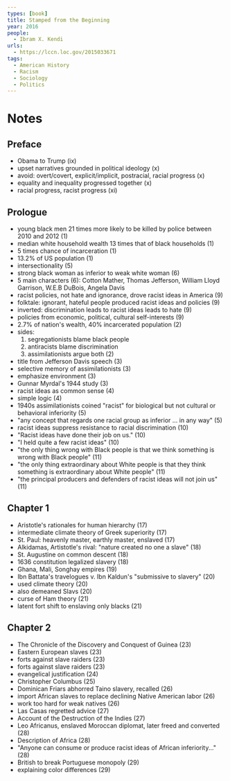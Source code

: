 ```yaml
---
types: [book]
title: Stamped from the Beginning
year: 2016
people:
  - Ibram X. Kendi
urls:
  - https://lccn.loc.gov/2015033671
tags:
  - American History
  - Racism
  - Sociology
  - Politics
---
```


# Notes

## Preface
- Obama to Trump (ix)
- upset narratives grounded in political ideology (x)
- avoid: overt/covert, explicit/implicit, postracial, racial progress (x)
- equality and inequality progressed together (x)
- racial progress, racist progress (xi)

## Prologue
- young black men 21 times more likely to be killed by police between 2010 and 2012 (1)
- median white household wealth 13 times that of black households (1)
- 5 times chance of incarceration (1)
- 13.2% of US population (1)
- intersectionality (5)
- strong black woman as inferior to weak white woman (6)
- 5 main characters (6): Cotton Mather, Thomas Jefferson, William Lloyd Garrison, W.E.B DuBois, Angela Davis
- racist policies, not hate and ignorance, drove racist ideas in America (9)
- folktale: ignorant, hateful people produced racist ideas and policies (9)
- inverted: discrimination leads to racist ideas leads to hate (9)
- policies from economic, political, cultural self-interests (9)
- 2.7% of nation's wealth, 40% incarcerated population (2)
- sides:
  1.  segregationists blame black people
  2.  antiracists blame discrimination
  3.  assimilationists argue both (2)
- title from Jefferson Davis speech (3)
- selective memory of assimilationists (3)
- emphasize environment (3)
- Gunnar Myrdal's 1944 study (3)
- racist ideas as common sense (4)
- simple logic (4)
- 1940s assimilationists coined "racist" for biological but not cultural or behavioral inferiority (5)
- "any concept that regards one racial group as inferior ... in any way" (5)
- racist ideas suppress resistance to racial discrimination (10)
- "Racist ideas have done their job on us." (10)
- "I held quite a few racist ideas" (10)
- "the only thing wrong with Black people is that we think something is wrong with Black people" (11)
- "the only thing extraordinary about White people is that they think something is extraordinary about White people" (11)
- "the principal producers and defenders of racist ideas will not join us" (11)

## Chapter 1
- Aristotle's rationales for human hierarchy (17)
- intermediate climate theory of Greek superiority (17)
- St. Paul: heavenly master, earthly master, enslaved (17)
- Alkidamas, Artistotle's rival: "nature created no one a slave" (18)
- St. Augustine on common descent (18)
- 1636 constitution legalized slavery (18)
- Ghana, Mali, Songhay empires (19)
- Ibn Battata's travelogues v. Ibn Kaldun's "submissive to slavery" (20)
- used climate theory (20)
- also demeaned Slavs (20)
- curse of Ham theory (21)
- latent fort shift to enslaving only blacks (21)

## Chapter 2
- The Chronicle of the Discovery and Conquest of Guinea (23)
- Eastern European slaves (23)
- forts against slave raiders (23)
- forts against slave raiders (23)
- evangelical justification (24)
- Christopher Columbus (25)
- Dominican Friars abhorred Taino slavery, recalled (26)
- import African slaves to replace declining Native American labor (26)
- work too hard for weak natives (26)
- Las Casas regretted advice (27)
- Account of the Destruction of the Indies (27)
- Leo Africanus, enslaved Moroccan diplomat, later freed and converted (28)
- Description of Africa (28)
- "Anyone can consume or produce racist ideas of African inferiority..." (28)
- British to break Portuguese monopoly (29)
- explaining color differences (29)
